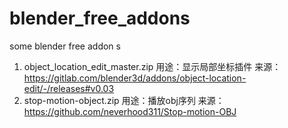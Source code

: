 # blender_free_addons
some blender free addon s
1. object_location_edit_master.zip 用途：显示局部坐标插件 来源：https://gitlab.com/blender3d/addons/object-location-edit/-/releases#v0.03
2. stop-motion-object.zip 用途：播放obj序列 来源：https://github.com/neverhood311/Stop-motion-OBJ
